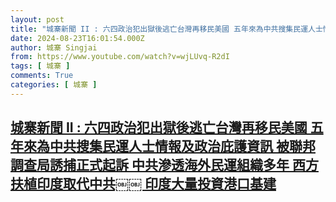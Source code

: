 ```yaml
---
layout: post
title: "城寨新聞 II : 六四政治犯出獄後逃亡台灣再移民美國 五年來為中共搜集民運人士情報及政治庇護資訊 被聯邦調查局誘捕正式起訴 中共滲透海外民運組織多年 西方扶植印度取代中共￼￼ 印度大量投資港口基建"
date: 2024-08-23T16:01:54.000Z
author: 城寨 Singjai
from: https://www.youtube.com/watch?v=wjLUvq-R2dI
tags: [ 城寨 ]
comments: True
categories: [ 城寨 ]
---
```

<!--1724428914000-->
[城寨新聞 II : 六四政治犯出獄後逃亡台灣再移民美國 五年來為中共搜集民運人士情報及政治庇護資訊 被聯邦調查局誘捕正式起訴 中共滲透海外民運組織多年 西方扶植印度取代中共￼￼ 印度大量投資港口基建](https://www.youtube.com/watch?v=wjLUvq-R2dI)
------

<div>

</div>
